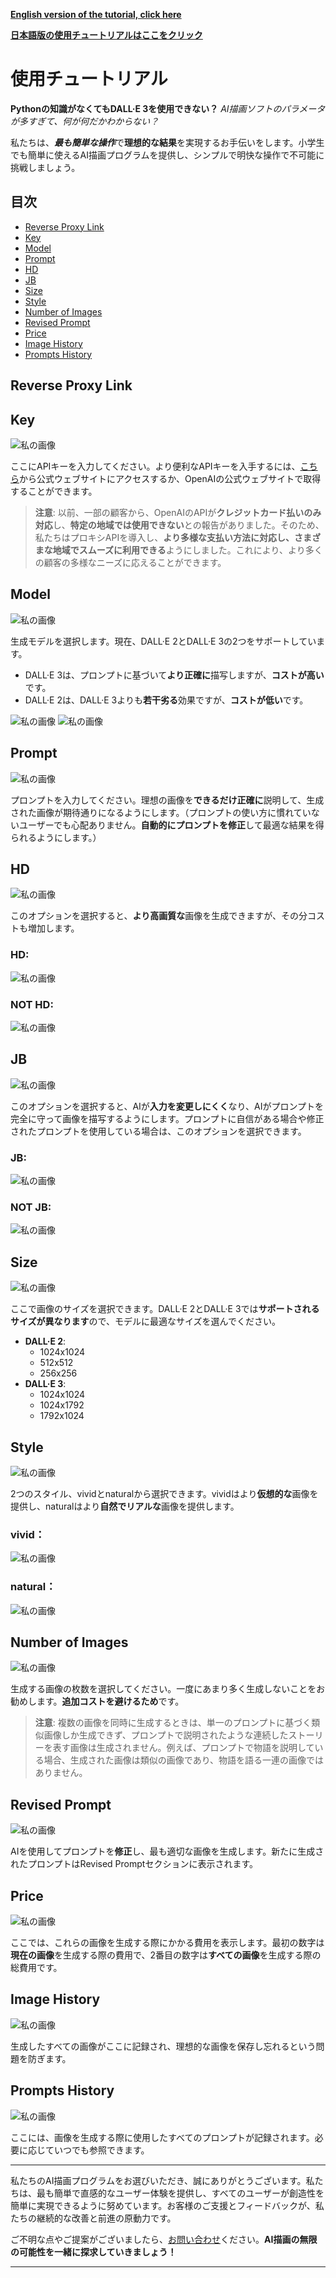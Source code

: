 
**[English version of the tutorial, click here](./english.md)**

**[日本語版の使用チュートリアルはここをクリック](./japanese.md)**

# 使用チュートリアル

**Pythonの知識がなくてもDALL·E 3を使用できない？** *AI描画ソフトのパラメータが多すぎて、何が何だかわからない？*

私たちは、***最も簡単な操作***で**理想的な結果**を実現するお手伝いをします。小学生でも簡単に使えるAI描画プログラムを提供し、シンプルで明快な操作で不可能に挑戦しましょう。

## 目次
- [Reverse Proxy Link](#reverse-proxy-link)
- [Key](#key)
- [Model](#model)
- [Prompt](#prompt)
- [HD](#hd)
- [JB](#jb)
- [Size](#size)
- [Style](#style)
- [Number of Images](#number-of-images)
- [Revised Prompt](#revised-prompt)
- [Price](#price)
- [Image History](#image-history)
- [Prompts History](#prompts-history)

## Reverse Proxy Link

## Key
![私の画像](./image/4.png "key")

ここにAPIキーを入力してください。より便利なAPIキーを入手するには、[こちら](https://ai.voilatech.co.jp/)から公式ウェブサイトにアクセスするか、OpenAIの公式ウェブサイトで取得することができます。
> **注意**: 以前、一部の顧客から、OpenAIのAPIが**クレジットカード払いのみ対応**し、**特定の地域では使用できない**との報告がありました。そのため、私たちはプロキシAPIを導入し、**より多様な支払い方法に対応し、さまざまな地域でスムーズに利用できる**ようにしました。これにより、より多くの顧客の多様なニーズに応えることができます。

## Model
![私の画像](./image/6.png "key")

生成モデルを選択します。現在、DALL·E 2とDALL·E 3の2つをサポートしています。
- DALL·E 3は、プロンプトに基づいて**より正確に**描写しますが、**コストが高い**です。
- DALL·E 2は、DALL·E 3よりも**若干劣る**効果ですが、**コストが低い**です。

![私の画像](./image/11.png "key")
![私の画像](./image/12.png "key")

## Prompt
![私の画像](./image/5.png "key")

プロンプトを入力してください。理想の画像を**できるだけ正確に**説明して、生成された画像が期待通りになるようにします。（プロンプトの使い方に慣れていないユーザーでも心配ありません。**自動的にプロンプトを修正**して最適な結果を得られるようにします。）

## HD
![私の画像](./image/7.png "key")

このオプションを選択すると、**より高画質な**画像を生成できますが、その分コストも増加します。

### HD:
![私の画像](./image/13.png "key")
### NOT HD:
![私の画像](./image/11.png "key")

## JB
![私の画像](./image/8.png "key")

このオプションを選択すると、AIが**入力を変更しにくく**なり、AIがプロンプトを完全に守って画像を描写するようにします。プロンプトに自信がある場合や修正されたプロンプトを使用している場合は、このオプションを選択できます。

### JB:
![私の画像](./image/14.png "key")
### NOT JB:
![私の画像](./image/11.png "key")

## Size
![私の画像](./image/9.png "key")

ここで画像のサイズを選択できます。DALL·E 2とDALL·E 3では**サポートされるサイズが異なります**ので、モデルに最適なサイズを選んでください。
- **DALL·E 2**:
  - 1024x1024
  - 512x512
  - 256x256
- **DALL·E 3**:
  - 1024x1024
  - 1024x1792
  - 1792x1024

## Style
![私の画像](./image/15.png "key")

2つのスタイル、vividとnaturalから選択できます。vividはより**仮想的な**画像を提供し、naturalはより**自然でリアルな**画像を提供します。

### vivid：
![私の画像](./image/16.png "key")
### natural：
![私の画像](./image/15.png "key")

## Number of Images
![私の画像](./image/18.png "key")

生成する画像の枚数を選択してください。一度にあまり多く生成しないことをお勧めします。**追加コストを避けるため**です。
> **注意**: 複数の画像を同時に生成するときは、単一のプロンプトに基づく類似画像しか生成できず、プロンプトで説明されたような連続したストーリーを表す画像は生成されません。例えば、プロンプトで物語を説明している場合、生成された画像は類似の画像であり、物語を語る一連の画像ではありません。

## Revised Prompt
![私の画像](./image/19.png "key")

AIを使用してプロンプトを**修正**し、最も適切な画像を生成します。新たに生成されたプロンプトはRevised Promptセクションに表示されます。

## Price
![私の画像](./image/20.png "key")

ここでは、これらの画像を生成する際にかかる費用を表示します。最初の数字は**現在の画像**を生成する際の費用で、2番目の数字は**すべての画像**を生成する際の総費用です。

## Image History
![私の画像](./image/17.png "key")

生成したすべての画像がここに記録され、理想的な画像を保存し忘れるという問題を防ぎます。

## Prompts History
![私の画像](./image/17.png "key")

ここには、画像を生成する際に使用したすべてのプロンプトが記録されます。必要に応じていつでも参照できます。

---

私たちのAI描画プログラムをお選びいただき、誠にありがとうございます。私たちは、最も簡単で直感的なユーザー体験を提供し、すべてのユーザーが創造性を簡単に実現できるように努めています。お客様のご支援とフィードバックが、私たちの継続的な改善と前進の原動力です。

ご不明な点やご提案がございましたら、[お問い合わせ](https://ai.voilatech.co.jp/)ください。**AI描画の無限の可能性を一緒に探求していきましょう！**

---
